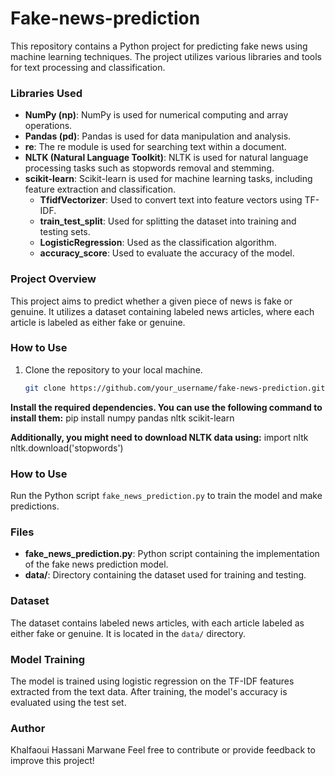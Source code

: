 # Fake-news-prediction

This repository contains a Python project for predicting fake news using machine learning techniques. The project utilizes various libraries and tools for text processing and classification.

### Libraries Used
- **NumPy (np)**: NumPy is used for numerical computing and array operations.
- **Pandas (pd)**: Pandas is used for data manipulation and analysis.
- **re**: The re module is used for searching text within a document.
- **NLTK (Natural Language Toolkit)**: NLTK is used for natural language processing tasks such as stopwords removal and stemming.
- **scikit-learn**: Scikit-learn is used for machine learning tasks, including feature extraction and classification.
  - **TfidfVectorizer**: Used to convert text into feature vectors using TF-IDF.
  - **train_test_split**: Used for splitting the dataset into training and testing sets.
  - **LogisticRegression**: Used as the classification algorithm.
  - **accuracy_score**: Used to evaluate the accuracy of the model.

### Project Overview
This project aims to predict whether a given piece of news is fake or genuine. It utilizes a dataset containing labeled news articles, where each article is labeled as either fake or genuine.

### How to Use
1. Clone the repository to your local machine.
   ```bash
   git clone https://github.com/your_username/fake-news-prediction.git

**Install the required dependencies. You can use the following command to install them:**
pip install numpy pandas nltk scikit-learn

**Additionally, you might need to download NLTK data using:**
import nltk
nltk.download('stopwords')

### How to Use
Run the Python script `fake_news_prediction.py` to train the model and make predictions.

### Files
- **fake_news_prediction.py**: Python script containing the implementation of the fake news prediction model.
- **data/**: Directory containing the dataset used for training and testing.

### Dataset
The dataset contains labeled news articles, with each article labeled as either fake or genuine. It is located in the `data/` directory.

### Model Training
The model is trained using logistic regression on the TF-IDF features extracted from the text data. After training, the model's accuracy is evaluated using the test set.

### Author
Khalfaoui Hassani Marwane
Feel free to contribute or provide feedback to improve this project!

